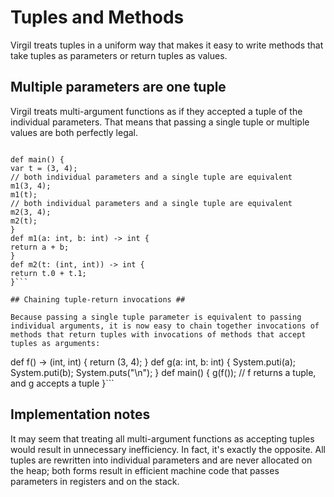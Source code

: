 # Tuples and Methods #

Virgil treats tuples in a uniform way that makes it easy to write methods that take tuples as parameters or return tuples as values.

## Multiple parameters are one tuple ##

Virgil treats multi-argument functions as if they accepted a tuple of the individual parameters. That means that passing a single tuple or multiple values are both perfectly legal.

```

def main() {
var t = (3, 4);
// both individual parameters and a single tuple are equivalent
m1(3, 4);
m1(t);
// both individual parameters and a single tuple are equivalent
m2(3, 4);
m2(t);
}
def m1(a: int, b: int) -> int {
return a + b;
}
def m2(t: (int, int)) -> int {
return t.0 + t.1;
}```

## Chaining tuple-return invocations ##

Because passing a single tuple parameter is equivalent to passing individual arguments, it is now easy to chain together invocations of methods that return tuples with invocations of methods that accept tuples as arguments:

```

def f() -> (int, int) {
return (3, 4);
}
def g(a: int, b: int) {
System.puti(a);
System.puti(b);
System.puts("\n");
}
def main() {
g(f()); // f returns a tuple, and g accepts a tuple
}```

## Implementation notes ##

It may seem that treating all multi-argument functions as accepting tuples would result in unnecessary inefficiency. In fact, it's exactly the opposite. All tuples are rewritten into individual parameters and are never allocated on the heap; both forms result in efficient machine code that passes parameters in registers and on the stack.